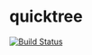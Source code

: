 # quicktree

[![Build Status]](https://travis-ci.com/ivansg44/quicktree)

[Build Status]: https://travis-ci.com/ivansg44/quicktree.svg?branch=master
